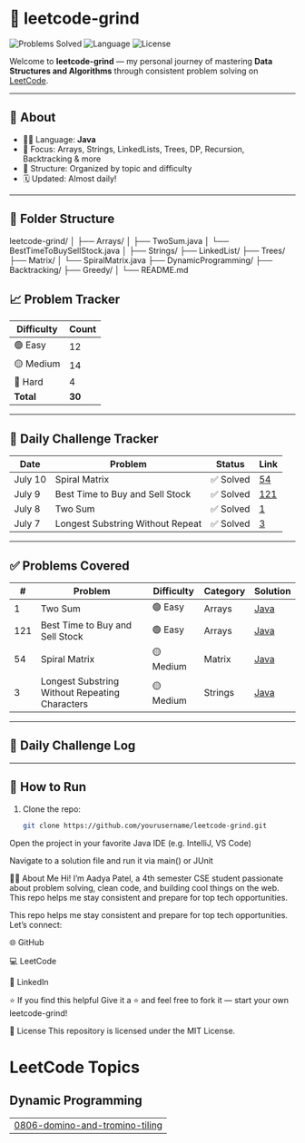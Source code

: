 # 🧠 leetcode-grind

![Problems Solved](https://img.shields.io/badge/Problems%20Solved-30-blue)
![Language](https://img.shields.io/badge/Language-Java-orange)
![License](https://img.shields.io/badge/License-MIT-green)

Welcome to **leetcode-grind** — my personal journey of mastering **Data Structures and Algorithms** through consistent problem solving on [LeetCode](https://leetcode.com/).

---

## 📌 About

- 🧑‍💻 Language: **Java**
- 🧠 Focus: Arrays, Strings, LinkedLists, Trees, DP, Recursion, Backtracking & more
- 📁 Structure: Organized by topic and difficulty
- 🗓️ Updated: Almost daily!

---

## 📂 Folder Structure
leetcode-grind/
│
├── Arrays/
│ ├── TwoSum.java
│ └── BestTimeToBuySellStock.java
│
├── Strings/
├── LinkedList/
├── Trees/
├── Matrix/
│ └── SpiralMatrix.java
├── DynamicProgramming/
├── Backtracking/
├── Greedy/
│
└── README.md



## 📈 Problem Tracker

| Difficulty | Count |
|------------|-------|
| 🟢 Easy    | 12    |
| 🟡 Medium  | 14    |
| 🔴 Hard    | 4     |
| **Total**  | **30** |

---

## 📅 Daily Challenge Tracker

| Date       | Problem                            | Status     | Link |
|------------|-------------------------------------|------------|------|
| July 10    | Spiral Matrix                       | ✅ Solved   | [54](https://leetcode.com/problems/spiral-matrix/) |
| July 9     | Best Time to Buy and Sell Stock     | ✅ Solved   | [121](https://leetcode.com/problems/best-time-to-buy-and-sell-stock/) |
| July 8     | Two Sum                             | ✅ Solved   | [1](https://leetcode.com/problems/two-sum/) |
| July 7     | Longest Substring Without Repeat    | ✅ Solved   | [3](https://leetcode.com/problems/longest-substring-without-repeating-characters/) |



---

## ✅ Problems Covered

| #   | Problem                                        | Difficulty | Category     | Solution                              |
|-----|------------------------------------------------|------------|--------------|----------------------------------------|
| 1   | Two Sum                                        | 🟢 Easy    | Arrays       | [Java](./Arrays/TwoSum.java)           |
| 121 | Best Time to Buy and Sell Stock               | 🟢 Easy    | Arrays       | [Java](./Arrays/BestTimeToBuySellStock.java) |
| 54  | Spiral Matrix                                  | 🟡 Medium  | Matrix       | [Java](./Matrix/SpiralMatrix.java)     |
| 3   | Longest Substring Without Repeating Characters| 🟡 Medium  | Strings      | [Java](./Strings/LongestSubstring.java)|

---

## 📅 Daily Challenge Log

<!-- LEETCODE_DAILY_START -->
<!-- LEETCODE_DAILY_END -->

---

## 🚀 How to Run

1. Clone the repo:
   ```bash
   git clone https://github.com/yourusername/leetcode-grind.git
Open the project in your favorite Java IDE (e.g. IntelliJ, VS Code)

Navigate to a solution file and run it via main() or JUnit

🙋‍♀️ About Me
Hi! I’m Aadya Patel, a 4th semester CSE student passionate about problem solving, clean code, and building cool things on the web.
This repo helps me stay consistent and prepare for top tech opportunities.

This repo helps me stay consistent and prepare for top tech opportunities.
Let’s connect:

🌐 GitHub

💻 LeetCode

🔗 LinkedIn

⭐ If you find this helpful
Give it a ⭐ and feel free to fork it — start your own leetcode-grind!

📝 License
This repository is licensed under the MIT License.



<!---LeetCode Topics Start-->
# LeetCode Topics
## Dynamic Programming
|  |
| ------- |
| [0806-domino-and-tromino-tiling](https://github.com/Aadya2901/leetcode-grind/tree/master/0806-domino-and-tromino-tiling) |
<!---LeetCode Topics End-->